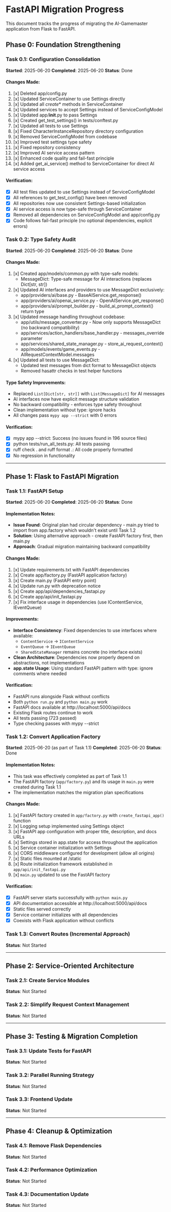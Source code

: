 # FastAPI Migration Progress

This document tracks the progress of migrating the AI-Gamemaster application from Flask to FastAPI.

## Phase 0: Foundation Strengthening

### Task 0.1: Configuration Consolidation

**Started**: 2025-06-20
**Completed**: 2025-06-20
**Status**: Done

#### Changes Made:
1. [x] Deleted app/config.py
2. [x] Updated ServiceContainer to use Settings directly
3. [x] Updated all _create_* methods in ServiceContainer
4. [x] Updated services to accept Settings instead of ServiceConfigModel
5. [x] Updated app/__init__.py to pass Settings
6. [x] Created get_test_settings() in tests/conftest.py
7. [x] Updated all tests to use Settings
8. [x] Fixed CharacterInstanceRepository directory configuration
9. [x] Removed ServiceConfigModel from codebase
10. [x] Improved test settings type safety
11. [x] Fixed repository consistency
12. [x] Improved AI service access pattern
13. [x] Enhanced code quality and fail-fast principle
14. [x] Added get_ai_service() method to ServiceContainer for direct AI service access

#### Verification:
- [x] All test files updated to use Settings instead of ServiceConfigModel
- [x] All references to get_test_config() have been removed
- [x] All repositories now use consistent Settings-based initialization
- [x] AI service access is now type-safe through ServiceContainer
- [x] Removed all dependencies on ServiceConfigModel and app/config.py
- [x] Code follows fail-fast principle (no optional dependencies, explicit errors)

### Task 0.2: Type Safety Audit

**Started**: 2025-06-20
**Completed**: 2025-06-20
**Status**: Done

#### Changes Made:
1. [x] Created app/models/common.py with type-safe models:
   - MessageDict: Type-safe message for AI interactions (replaces Dict[str, str])
2. [x] Updated AI interfaces and providers to use MessageDict exclusively:
   - app/providers/ai/base.py - BaseAIService.get_response() 
   - app/providers/ai/openai_service.py - OpenAIService.get_response()
   - app/providers/ai/prompt_builder.py - build_ai_prompt_context() return type
3. [x] Updated message handling throughout codebase:
   - app/utils/message_converter.py - Now only supports MessageDict (no backward compatibility)
   - app/services/action_handlers/base_handler.py - messages_override parameter
   - app/services/shared_state_manager.py - store_ai_request_context()
   - app/models/events/game_events.py - AIRequestContextModel.messages
4. [x] Updated all tests to use MessageDict:
   - Updated test messages from dict format to MessageDict objects
   - Removed hasattr checks in test helper functions

#### Type Safety Improvements:
- Replaced `List[Dict[str, str]]` with `List[MessageDict]` for AI messages
- AI interfaces now have explicit message structure validation
- No backward compatibility - enforces type safety throughout
- Clean implementation without type: ignore hacks
- All changes pass `mypy app --strict` with 0 errors

#### Verification:
- [x] mypy app --strict: Success (no issues found in 196 source files)
- [x] python tests/run_all_tests.py: All tests passing
- [x] ruff check . and ruff format .: All code properly formatted
- [x] No regression in functionality

---

## Phase 1: Flask to FastAPI Migration

### Task 1.1: FastAPI Setup
**Started**: 2025-06-20
**Completed**: 2025-06-20
**Status**: Done

#### Implementation Notes:
- **Issue Found**: Original plan had circular dependency - main.py tried to import from app.factory which wouldn't exist until Task 1.2
- **Solution**: Using alternative approach - create FastAPI factory first, then main.py
- **Approach**: Gradual migration maintaining backward compatibility

#### Changes Made:
1. [x] Update requirements.txt with FastAPI dependencies
2. [x] Create app/factory.py (FastAPI application factory)
3. [x] Create main.py (FastAPI entry point)
4. [x] Update run.py with deprecation notice
5. [x] Create app/api/dependencies_fastapi.py
6. [x] Create app/api/init_fastapi.py
7. [x] Fix interface usage in dependencies (use IContentService, IEventQueue)

#### Improvements:
- **Interface Consistency**: Fixed dependencies to use interfaces where available:
  - `ContentService` → `IContentService`
  - `EventQueue` → `IEventQueue`
  - `SharedStateManager` remains concrete (no interface exists)
- **Clean Architecture**: Dependencies now properly depend on abstractions, not implementations
- **app.state Usage**: Using standard FastAPI pattern with type: ignore comments where needed

#### Verification:
- FastAPI runs alongside Flask without conflicts
- Both `python run.py` and `python main.py` work
- FastAPI docs available at http://localhost:5000/api/docs
- Existing Flask routes continue to work
- All tests passing (723 passed)
- Type checking passes with mypy --strict

### Task 1.2: Convert Application Factory
**Started**: 2025-06-20 (as part of Task 1.1)
**Completed**: 2025-06-20
**Status**: Done

#### Implementation Notes:
- This task was effectively completed as part of Task 1.1
- The FastAPI factory (`app/factory.py`) and its usage in `main.py` were created during Task 1.1
- The implementation matches the migration plan specifications

#### Changes Made:
1. [x] FastAPI factory created in `app/factory.py` with `create_fastapi_app()` function
2. [x] Logging setup implemented using Settings object
3. [x] FastAPI app configuration with proper title, description, and docs URLs
4. [x] Settings stored in app.state for access throughout the application
5. [x] Service container initialization with Settings
6. [x] CORS middleware configured for development (allow all origins)
7. [x] Static files mounted at /static
8. [x] Route initialization framework established in `app/api/init_fastapi.py`
9. [x] `main.py` updated to use the FastAPI factory

#### Verification:
- [x] FastAPI server starts successfully with `python main.py`
- [x] API documentation accessible at http://localhost:5000/api/docs
- [x] Static files served correctly
- [x] Service container initializes with all dependencies
- [x] Coexists with Flask application without conflicts

### Task 1.3: Convert Routes (Incremental Approach)
**Status**: Not Started

---

## Phase 2: Service-Oriented Architecture

### Task 2.1: Create Service Modules
**Status**: Not Started

### Task 2.2: Simplify Request Context Management
**Status**: Not Started

---

## Phase 3: Testing & Migration Completion

### Task 3.1: Update Tests for FastAPI
**Status**: Not Started

### Task 3.2: Parallel Running Strategy
**Status**: Not Started

### Task 3.3: Frontend Update
**Status**: Not Started

---

## Phase 4: Cleanup & Optimization

### Task 4.1: Remove Flask Dependencies
**Status**: Not Started

### Task 4.2: Performance Optimization
**Status**: Not Started

### Task 4.3: Documentation Update
**Status**: Not Started